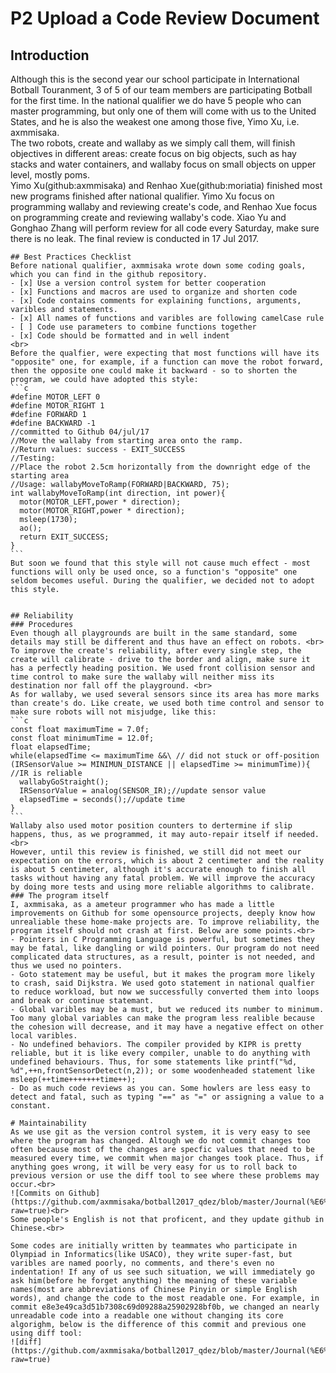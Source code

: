 # P2 Upload a Code Review Document 

## Introduction 
Although this is the second year our school participate in International Botball Touranment, 3 of 5 of our team members are participating Botball for the first time. In the national qualifier we do have 5 people who can master programming, but only one of them will come with us to the United States, and he is also the weakest one among those five, Yimo Xu, i.e. axmmisaka. <br> 
The two robots, create and wallaby as we simply call them, will finish objectives in different areas: create focus on big objects, such as hay stacks and water containers, and wallaby focus on small objects on upper level, mostly poms.  <br> 
Yimo Xu(github:axmmisaka) and Renhao Xue(github:moriatia) finished most new programs finished after national qualifier. Yimo Xu focus on programming wallaby and reviewing create's code, and Renhao Xue focus on programming create and reviewing wallaby's code. Xiao Yu and Gonghao Zhang will perform review for all code every Saturday, make sure there is no leak. The final review is conducted in 17 Jul 2017.
~~~wooo~~~
## Best Practices Checklist
Before national qualifier, axmmisaka wrote down some coding goals, which you can find in the github repository. 
- [x] Use a version control system for better cooperation
- [x] Functions and macros are used to organize and shorten code
- [x] Code contains comments for explaining functions, arguments, varibles and statements.
- [x] All names of functions and varibles are following camelCase rule
- [ ] Code use parameters to combine functions together
- [x] Code should be formatted and in well indent
<br>
Before the qualfier, were expecting that most functions will have its "opposite" one, for example, if a function can move the robot forward, then the opposite one could make it backward - so to shorten the program, we could have adopted this style: 
```c
#define MOTOR_LEFT 0
#define MOTOR_RIGHT 1
#define FORWARD 1
#define BACKWARD -1
//committed to Github 04/jul/17
//Move the wallaby from starting area onto the ramp.
//Return values: success - EXIT_SUCCESS
//Testing:
//Place the robot 2.5cm horizontally from the downright edge of the starting area
//Usage: wallabyMoveToRamp(FORWARD|BACKWARD, 75);
int wallabyMoveToRamp(int direction, int power){
  motor(MOTOR_LEFT,power * direction);
  motor(MOTOR_RIGHT,power * direction);
  msleep(1730);
  ao();
  return EXIT_SUCCESS;
}
```
But soon we found that this style will not cause much effect - most functions will only be used once, so a function's "opposite" one seldom becomes useful. During the qualifier, we decided not to adopt this style.


## Reliability
### Procedures
Even though all playgrounds are built in the same standard, some details may still be different and thus have an effect on robots. <br> 
To improve the create's reliability, after every single step, the create will calibrate - drive to the border and align, make sure it has a perfectly heading position. We used front collision sensor and time control to make sure the wallaby will neither miss its destination nor fall off the playground. <br> 
As for wallaby, we used several sensors since its area has more marks than create's do. Like create, we used both time control and sensor to make sure robots will not misjudge, like this:
```c
const float maximumTime = 7.0f;
const float minimumTime = 12.0f;
float elapsedTime;
while(elapsedTime <= maximumTime &&\ // did not stuck or off-position
(IRSensorValue >= MINIMUN_DISTANCE || elapsedTime >= minimumTime)){ //IR is reliable
  wallabyGoStraight();
  IRSensorValue = analog(SENSOR_IR);//update sensor value
  elapsedTime = seconds();//update time
}
```
Wallaby also used motor position counters to dertermine if slip happens, thus, as we programmed, it may auto-repair itself if needed.<br>
However, until this review is finished, we still did not meet our expectation on the errors, which is about 2 centimeter and the reality is about 5 centimeter, although it's accurate enough to finish all tasks without having any fatal problem. We will improve the accuracy by doing more tests and using more reliable algorithms to calibrate.
### The program itself
I, axmmisaka, as a ameteur programmer who has made a little improvements on Github for some opensource projects, deeply know how unrealiable these home-make projects are. To improve reliability, the program itself should not crash at first. Below are some points.<br>
- Pointers in C Programming Language is powerful, but sometimes they may be fatal, like dangling or wild pointers. Our program do not need complicated data structures, as a result, pointer is not needed, and thus we used no pointers. 
- Goto statement may be useful, but it makes the program more likely to crash, said Dijkstra. We used goto statement in national qualfier to reduce workload, but now we successfully converted them into loops and break or continue statemant.
- Global varibles may be a must, but we reduced its number to minimum. Too many global variables can make the program less realible because the cohesion will decrease, and it may have a negative effect on other local varibles.
- No undefined behaviors. The compiler provided by KIPR is pretty reliable, but it is like every compiler, unable to do anything with undefined behaviours. Thus, for some statements like printf("%d, %d",++n,frontSensorDetect(n,2)); or some woodenheaded statement like msleep(++time+++++++time++);
- Do as much code reviews as you can. Some howlers are less easy to detect and fatal, such as typing "==" as "=" or assigning a value to a constant.

# Maintainability
As we use git as the version control system, it is very easy to see where the program has changed. Altough we do not commit changes too often because most of the changes are specfic values that need to be measured every time, we commit when major changes took place. Thus, if anything goes wrong, it will be very easy for us to roll back to previous version or use the diff tool to see where these problems may occur.<br>
![Commits on Github](https://github.com/axmmisaka/botball2017_qdez/blob/master/Journal(%E6%97%A5%E8%AE%B0)/QQ%E6%88%AA%E5%9B%BE20170605001426.jpg?raw=true)<br>
Some people's English is not that proficent, and they update github in Chinese.<br>

Some codes are initially written by teammates who participate in Olympiad in Informatics(like USACO), they write super-fast, but varibles are named poorly, no comments, and there's even no indentation! If any of us see such situation, we will immediately go ask him(before he forget anything) the meaning of these variable names(most are abbreviations of Chinese Pinyin or simple English words), and change the code to the most readable one. For example, in commit e8e3e49ca3d51b7308c69d09288a25902928bf0b, we changed an nearly unreadable code into a readable one without changing its core algorighm, below is the difference of this commit and previous one using diff tool:
![diff](https://github.com/axmmisaka/botball2017_qdez/blob/master/Journal(%E6%97%A5%E8%AE%B0)/QQ%E6%88%AA%E5%9B%BE20170605005138.jpg?raw=true)

